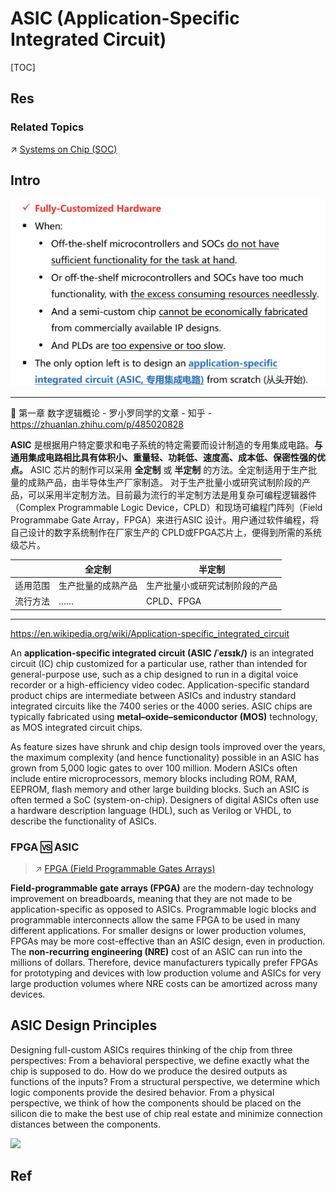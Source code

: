 # ASIC (Application-Specific Integrated Circuit)

[TOC]



## Res
### Related Topics
↗ [Systems on Chip (SOC)](../../../../🔑%20CS%20Core/🧬%20Computer%20System/Computer%20Architecture/Systems%20on%20Chip%20(SOC).md)



## Intro
![](../../../../../Assets/Pics/Screenshot%202023-06-24%20at%204.10.35%20PM.png)


---
 🔗 第一章 数字逻辑概论 - 罗小罗同学的文章 - 知乎 - https://zhuanlan.zhihu.com/p/485020828

**ASIC** 是根据用户特定要求和电子系统的特定需要而设计制造的专用集成电路。**与通用集成电路相比具有体积小、重量轻、功耗低、速度高、成本低、保密性强的优点。** ASIC 芯片的制作可以采用 **全定制** 或 **半定制** 的方法。全定制适用于生产批量的成熟产品，由半导体生产厂家制造。 对于生产批量小或研究试制阶段的产品，可以采用半定制方法。目前最为流行的半定制方法是用复杂可编程逻辑器件（Complex Programmable Logic Device，CPLD）和现场可编程门阵列（Field Programmabe Gate Array，FPGA）来进行ASIC 设计。用户通过软件编程，将自己设计的数字系统制作在厂家生产的 CPLD或FPGA芯片上，便得到所需的系统级芯片。

|      | 全定制       | 半定制             |
| ---- | --------- | --------------- |
| 适用范围 | 生产批量的成熟产品 | 生产批量小或研究试制阶段的产品 |
| 流行方法 | ……        | CPLD、FPGA       |


---
https://en.wikipedia.org/wiki/Application-specific_integrated_circuit

An **application-specific integrated circuit (ASIC /ˈeɪsɪk/)** is an integrated circuit (IC) chip customized for a particular use, rather than intended for general-purpose use, such as a chip designed to run in a digital voice recorder or a high-efficiency video codec. Application-specific standard product chips are intermediate between ASICs and industry standard integrated circuits like the 7400 series or the 4000 series. ASIC chips are typically fabricated using **metal–oxide–semiconductor (MOS)** technology, as MOS integrated circuit chips.

As feature sizes have shrunk and chip design tools improved over the years, the maximum complexity (and hence functionality) possible in an ASIC has grown from 5,000 logic gates to over 100 million. Modern ASICs often include entire microprocessors, memory blocks including ROM, RAM, EEPROM, flash memory and other large building blocks. Such an ASIC is often termed a SoC (system-on-chip). Designers of digital ASICs often use a hardware description language (HDL), such as Verilog or VHDL, to describe the functionality of ASICs.


### FPGA 🆚 ASIC
> ↗ [FPGA (Field Programmable Gates Arrays)](../Configurable%20Processors%20(PLDs,%20Programmable%20Logic%20Devices)/FPGA%20(Field%20Programmable%20Gates%20Arrays).md)

**Field-programmable gate arrays (FPGA)** are the modern-day technology improvement on breadboards, meaning that they are not made to be application-specific as opposed to ASICs. Programmable logic blocks and programmable interconnects allow the same FPGA to be used in many different applications. For smaller designs or lower production volumes, FPGAs may be more cost-effective than an ASIC design, even in production. The **non-recurring engineering (NRE)** cost of an ASIC can run into the millions of dollars. Therefore, device manufacturers typically prefer FPGAs for prototyping and devices with low production volume and ASICs for very large production volumes where NRE costs can be amortized across many devices.



## ASIC Design Principles
Designing full-custom ASICs requires thinking of the chip from three perspectives: From a behavioral perspective, we define exactly what the chip is supposed to do. How do we produce the desired outputs as functions of the inputs? From a structural perspective, we determine which logic components provide the desired behavior. From a physical perspective, we think of how the components should be placed on the silicon die to make the best use of chip real estate and minimize connection distances between the components.

![](../../../../../../Assets/Pics/Screenshot%202023-06-24%20at%204.13.15%20PM.png)



## Ref


